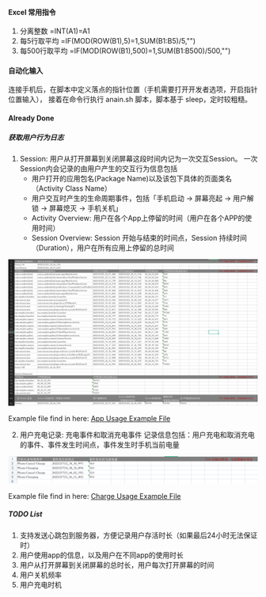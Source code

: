 #### Excel 常用指令
1. 分离整数
=INT(A1)=A1
2. 每5行取平均
=IF(MOD(ROW(B1),5)=1,SUM(B1:B5)/5,"")
3. 每500行取平均
=IF(MOD(ROW(B1),500)=1,SUM(B1:B500)/500,"")

#### 自动化输入
连接手机后，在脚本中定义落点的指针位置（手机需要打开开发者选项，开启指针位置输入），
接着在命令行执行 anain.sh 脚本，脚本基于 sleep，定时较粗糙。

#### Already Done
##### 获取用户行为日志
1. Session: 用户从打开屏幕到关闭屏幕这段时间内记为一次交互Session。
   一次Session内会记录的由用户产生的交互行为信息包括
    - 用户打开的应用包名(Package Name)以及该包下具体的页面类名（Activity Class Name）
    - 用户交互时产生的生命周期事件，包括「手机启动 -> 屏幕亮起 -> 用户解锁 -> 屏幕熄灭 -> 手机关机」
    - Activity Overview: 用户在各个App上停留的时间（用户在各个APP的使用时间）
    - Session Overview: Session 开始与结束的时间点，Session 持续时间（Duration），用户在所有应用上停留的总时间

![1_app_usage_overview.png][1_app_usage_overview.png]

Example file find in here: [App Usage Example File](readme/app_usage_file_example.xlsx)

2. 用户充电记录: 充电事件和取消充电事件
   记录信息包括：用户充电和取消充电的事件、事件发生时间点，事件发生时手机当前电量

![2_charge_usage_record.png][2_charge_usage_record.png]

Example file find in here: [Charge Usage Example File](readme/charge_usage_example.xlsx)

##### TODO List
1. 支持发送心跳包到服务器，方便记录用户存活时长（如果最后24小时无法保证时）
2. 用户使用app的信息，以及用户在不同app的使用时长
3. 用户从打开屏幕到关闭屏幕的总时长，用户每次打开屏幕的时间
4. 用户关机频率
5. 用户充电时机


[1_app_usage_overview.png]: readme/pics/1_app_usage_overview.png
[2_charge_usage_record.png]: readme/pics/2_charge_usage_record.png